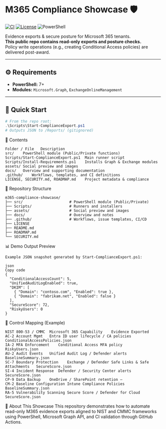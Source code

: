 # M365 Compliance Showcase 🛡️
[![CI](https://github.com/suresh-1001/m365-compliance-showcase/actions/workflows/ci.yml/badge.svg)](https://github.com/suresh-1001/m365-compliance-showcase/actions/workflows/ci.yml)
[![License](https://img.shields.io/badge/License-MIT-blue.svg)](LICENSE)
![PowerShell](https://img.shields.io/badge/PowerShell-7%2B-5391FE)

Evidence exports & secure posture for Microsoft 365 tenants.  
**This public repo contains read-only exports and posture checks.**  
Policy write operations (e.g., creating Conditional Access policies) are delivered post-award.

---

## ⚙️ Requirements
- **PowerShell:** 7+
- **Modules:** `Microsoft.Graph`, `ExchangeOnlineManagement`

---

## 🚀 Quick Start

```powershell
# From the repo root:
.\Scripts\Start-ComplianceExport.ps1
# Outputs JSON to /Reports/ (gitignored)
```
📁 Contents
```
Folder / File	Description
src/	PowerShell module (Public/Private functions)
Scripts/Start-ComplianceExport.ps1	Main runner script
Scripts/Install-Requirements.ps1	Installs Graph & Exchange modules
assets/	Social preview and images
docs/	Overview and supporting documentation
.github/	Workflows, templates, and CI definitions
LICENSE, SECURITY.md, ROADMAP.md	Project metadata & compliance
```

🧱 Repository Structure
```
m365-compliance-showcase/
├── src/                     # PowerShell module (Public/Private)
├── Scripts/                 # Runners and installers
├── assets/                  # Social preview and images
├── docs/                    # Overview and notes
├── .github/                 # Workflows, issue templates, CI/CD
├── LICENSE
├── README.md
├── ROADMAP.md
└── SECURITY.md
```
📊 Demo Output Preview
```
Example JSON snapshot generated by Start-ComplianceExport.ps1:

json
Copy code
{
  "ConditionalAccessCount": 5,
  "UnifiedAuditLogEnabled": true,
  "DKIM": [
    { "Domain": "contoso.com", "Enabled": true },
    { "Domain": "fabrikam.net", "Enabled": false }
  ],
  "SecureScore": 72,
  "RiskyUsers": 0
}
```
🌿 Control Mapping (Example)
```
NIST 800-53 / CMMC	Microsoft 365 Capability	Evidence Exported
AC-2 Account Mgmt	Entra ID user lifecycle / CA policies	ConditionalAccessPolicies.json
IA-2 MFA Enforcement	Conditional Access MFA policy	RiskyUsers.json
AU-2 Audit Events	Unified Audit Log / Defender alerts	BaselineSummary.json
SC-7 Boundary Protection	Exchange / Defender Safe Links & Safe Attachments	SecureScore.json
SI-4 Incident Response	Defender / Security Center alerts	SecureScore.json
CP-9 Data Backup	OneDrive / SharePoint retention	—
CM-2 Baseline Configuration	Intune Compliance Policies	BaselineSummary.json
RA-5 Vulnerability Scanning	Secure Score / Defender for Cloud	SecureScore.json
```

🧩 About This Showcase
This repository demonstrates how to automate read-only M365 evidence exports aligned to NIST and CMMC frameworks using PowerShell, Microsoft Graph API, and CI validation through GitHub Actions.
